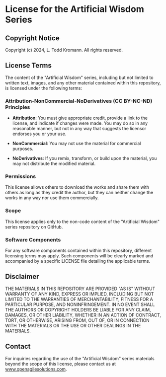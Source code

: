 # License for the Artificial Wisdom Series

## Copyright Notice

Copyright (c) 2024, L. Todd Kromann. All rights reserved.

## License Terms

The content of the "Artificial Wisdom" series, including but not limited to written text, images, and any other material contained within this repository, is licensed under the following terms:

### Attribution-NonCommercial-NoDerivatives (CC BY-NC-ND) Principles

- **Attribution**: You must give appropriate credit, provide a link to the license, and indicate if changes were made. You may do so in any reasonable manner, but not in any way that suggests the licensor endorses you or your use.

- **NonCommercial**: You may not use the material for commercial purposes.

- **NoDerivatives**: If you remix, transform, or build upon the material, you may not distribute the modified material.

### Permissions

This license allows others to download the works and share them with others as long as they credit the author, but they can neither change the works in any way nor use them commercially.

### Scope

This license applies only to the non-code content of the "Artificial Wisdom" series repository on GitHub.

### Software Components

For any software components contained within this repository, different licensing terms may apply. Such components will be clearly marked and accompanied by a specific LICENSE file detailing the applicable terms.

## Disclaimer

THE MATERIALS IN THIS REPOSITORY ARE PROVIDED "AS IS" WITHOUT WARRANTY OF ANY KIND, EXPRESS OR IMPLIED, INCLUDING BUT NOT LIMITED TO THE WARRANTIES OF MERCHANTABILITY, FITNESS FOR A PARTICULAR PURPOSE, AND NONINFRINGEMENT. IN NO EVENT SHALL THE AUTHORS OR COPYRIGHT HOLDERS BE LIABLE FOR ANY CLAIM, DAMAGES, OR OTHER LIABILITY, WHETHER IN AN ACTION OF CONTRACT, TORT, OR OTHERWISE, ARISING FROM, OUT OF, OR IN CONNECTION WITH THE MATERIALS OR THE USE OR OTHER DEALINGS IN THE MATERIALS.

## Contact

For inquiries regarding the use of the "Artificial Wisdom" series materials beyond the scope of this license, please contact us at www.openagilesolutions.com.

